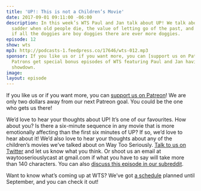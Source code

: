 ```yaml
---
title: 'UP!: This is not a Children’s Movie'
date: 2017-09-01 09:11:00 -06:00
description: In this week’s WTS Paul and Jan talk about UP! We talk about why it’s
  sadder when old people die, the value of letting go of the past, and we wonder how
  if all the doggies are boy doggies there are ever more doggies.
episode: 12
show: wts
mp3: http://podcasts-1.feedpress.co/17646/wts-012.mp3
sponsor: If you like us or if you want more, you can [support us on Patreon](https://www.patreon.com/clockworkscast)!
  Patrons get special bonus episodes of WTS featuring Paul and Jan having a trivia
  showdown.
image: 
layout: episode
---
```


If you like us or if you want more, you can [support us on Patreon](https://www.patreon.com/clockworkscast)! We are only two dollars away from our next Patreon goal. You could be the one who gets us there!

We’d love to hear your thoughts about UP! It’s one of our favourites. How about you? Is there a six-minute sequence in any movie that is more emotionally affecting than the first six minutes of UP? If so, we’d love to hear about it!  We’d also love to hear your thoughts about any of the children’s movies we’ve talked about on Way Too Seriously. [Talk to us on Twitter](http://www.twitter.com/wtscast) and let us know what you think. Or shoot us an email at waytooseriouslycast at gmail.com if what you have to say will take more than 140 characters. You can also [discuss this episode in our subreddit](https://www.reddit.com/r/Goodstuff_fm/).

Want to know what’s coming up at WTS? We’ve got [a schedule](https://docs.google.com/document/d/1f6fvTgbzQOCUD_potL6mWClmSC3D2cOBgKz36OwSC68/edit?usp=sharing) planned until September, and you can check it out!
